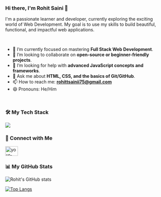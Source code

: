### Hi there, I'm Rohit Saini 👋

I'm a passionate learner and developer, currently exploring the exciting world of Web Development. My goal is to use my skills to build beautiful, functional, and impactful web applications.

<br/>

- 🌱 I’m currently focused on mastering **Full Stack Web Development**.
- 👯 I’m looking to collaborate on **open-source or beginner-friendly projects**.
- 🤔 I’m looking for help with **advanced JavaScript concepts and frameworks**.
- 💬 Ask me about **HTML, CSS, and the basics of Git/GitHub**.
- 📫 How to reach me: **rohittsainii75@gmail.com**
- 😄 Pronouns: He/Him

<br/>

### 🛠️ My Tech Stack
<p align="left">
  <a href="https://skillicons.dev">
    <img src="https://skillicons.dev/icons?i=c,html,css,javascript,python,mysql,mongodb,git,github,vscode" />
  </a>
</p>

### 🤝 Connect with Me
<p align="left">
<a href="https://linkedin.com/in/rohittsainii" target="blank"><img align="center" src="https://raw.githubusercontent.com/rahuldkjain/github-profile-readme-generator/master/src/images/icons/Social/linked-in-alt.svg" alt="your-linkedin-username" height="30" width="40" /></a>
</p>

### 📊 My GitHub Stats
![Rohit's GitHub stats](https://github-readme-stats.vercel.app/api?username=rohittsainii&show_icons=true&theme=radical)

[![Top Langs](https://github-readme-stats.vercel.app/api/top-langs/?username=rohittsainii&layout=compact&theme=radical)](https://github.com/anuraghazra/github-readme-stats)
